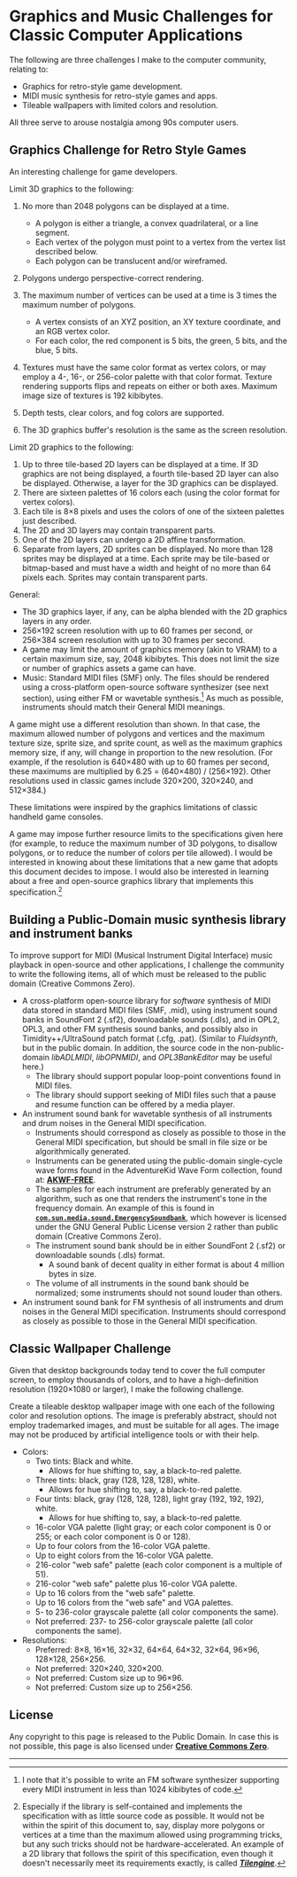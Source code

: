 # Graphics and Music Challenges for Classic Computer Applications

The following are three challenges I make to the computer community, relating to:

- Graphics for retro-style game development.
- MIDI music synthesis for retro-style games and apps.
- Tileable wallpapers with limited colors and resolution.

All three serve to arouse nostalgia among 90s computer users.

<a id=Graphics_Challenge_for_Retro_Style_Games></a>

## Graphics Challenge for Retro Style Games

An interesting challenge for game developers.

Limit 3D graphics to the following:

1. No more than 2048 polygons can be displayed at a time.
    * A polygon is either a triangle, a convex quadrilateral, or a line segment.
    * Each vertex of the polygon must point to a vertex from the vertex list described below.
    * Each polygon can be translucent and/or wireframed.

2. Polygons undergo perspective-correct rendering.
3. The maximum number of vertices can be used at a time is 3 times the maximum number of polygons.
    * A vertex consists of an XYZ position, an XY texture coordinate, and an RGB vertex color.
    * For each color, the red component is 5 bits, the green, 5 bits, and the blue, 5 bits.

4. Textures must have the same color format as vertex colors, or may employ a 4-, 16-, or 256-color palette with that color format.  Texture rendering supports flips and repeats on either or both axes.  Maximum image size of textures is 192 kibibytes.
5. Depth tests, clear colors, and fog colors are supported.
6. The 3D graphics buffer's resolution is the same as the screen resolution.

Limit 2D graphics to the following:

1. Up to three tile-based 2D layers can be displayed at a time.  If 3D graphics are not being displayed, a fourth tile-based 2D layer can also be displayed.  Otherwise, a layer for the 3D graphics can be displayed.
2. There are sixteen palettes of 16 colors each (using the color format for vertex colors).
3. Each tile is 8&times;8 pixels and uses the colors of one of the sixteen palettes just described.
4. The 2D and 3D layers may contain transparent parts.
5. One of the 2D layers can undergo a 2D affine transformation.
6. Separate from layers, 2D sprites can be displayed.  No more than 128 sprites may be displayed at a time. Each sprite may be tile-based or bitmap-based and must have a width and height of no more than 64 pixels each.  Sprites may contain transparent parts.

General:

- The 3D graphics layer, if any, can be alpha blended with the 2D graphics layers in any order.
- 256&times;192 screen resolution with up to 60 frames per second, or 256&times;384 screen resolution with up to 30 frames per second.
- A game may limit the amount of graphics memory (akin to VRAM) to a certain maximum size, say, 2048 kibibytes.  This does not limit the size or number of graphics assets a game can have.
- Music:  Standard MIDI files (SMF) only.  The files should be rendered using a cross-platform open-source software synthesizer (see next section), using either FM or wavetable synthesis.[^1]  As much as possible, instruments should match their General MIDI meanings.

A game might use a different resolution than shown.  In that case, the maximum allowed number of polygons and vertices and the maximum texture size, sprite size, and sprite count, as well as the maximum graphics memory size, if any, will change in proportion to the new resolution. (For example, if the resolution is 640&times;480 with up to 60 frames per second, these maximums are multiplied by 6.25 = (640&times;480) / (256&times;192).  Other resolutions used in classic games include 320&times;200, 320&times;240, and 512&times;384.)

These limitations were inspired by the graphics limitations of classic handheld game consoles.

A game may impose further resource limits to the specifications given here (for example, to reduce the maximum number of 3D polygons, to disallow polygons, or to reduce the number of colors per tile allowed).  I would be interested in knowing about these limitations that a new game that adopts this document decides to impose.  I would also be interested in learning about a free and open-source graphics library that implements this specification.[^2]

<a id=Building_a_Public_Domain_music_synthesis_library_and_instrument_banks></a>

## Building a Public-Domain music synthesis library and instrument banks

To improve support for MIDI (Musical Instrument Digital Interface) music playback in open-source and other applications, I challenge the community to write the following items, all of which must be released to the public domain (Creative Commons Zero).

- A cross-platform open-source library for _software_ synthesis of MIDI data stored in standard MIDI files (SMF, .mid), using instrument sound banks in SoundFont 2 (.sf2), downloadable sounds (.dls), and in OPL2, OPL3, and other FM synthesis sound banks, and possibly also in Timidity++/UltraSound patch format (.cfg, .pat).  (Similar to _Fluidsynth_, but in the public domain.  In addition, the source code in the non-public-domain _libADLMIDI_, _libOPNMIDI_, and _OPL3BankEditor_ may be useful here.)
    - The library should support popular loop-point conventions found in MIDI files.
    - The library should support seeking of MIDI files such that a pause and resume function can be offered by a media player.
- An instrument sound bank for wavetable synthesis of all instruments and drum noises in the General MIDI specification.
    - Instruments should correspond as closely as possible to those in the General MIDI specification, but should be small in file size or be algorithmically generated.
    - Instruments can be generated using the public-domain single-cycle wave forms found in the AdventureKid Wave Form collection, found at: [**AKWF-FREE**](https://github.com/KristofferKarlAxelEkstrand/AKWF-FREE).
    - The samples for each instrument are preferably generated by an algorithm, such as one that renders the instrument's tone in the frequency domain.  An example of this is found in [**`com.sun.media.sound.EmergencySoundbank`**](https://github.com/apple/openjdk/blob/xcodejdk14-release/src/java.desktop/share/classes/com/sun/media/sound/EmergencySoundbank.java), which however is licensed under the GNU General Public License version 2 rather than public domain (Creative Commons Zero).
    - The instrument sound bank should be in either SoundFont 2 (.sf2) or downloadable sounds (.dls) format.
        - A sound bank of decent quality in either format is about 4 million bytes in size.
    - The volume of all instruments in the sound bank should be normalized; some instruments should not sound louder than others.
- An instrument sound bank for FM synthesis of all instruments and drum noises in the General MIDI specification. Instruments should correspond as closely as possible to those in the General MIDI specification.

<a id=Classic_Wallpaper_Challenge></a>

## Classic Wallpaper Challenge

Given that desktop backgrounds today tend to cover the full computer screen, to employ thousands of colors, and to have a high-definition resolution (1920&times;1080 or larger), I make the following challenge.

Create a tileable desktop wallpaper image with one each of the following color and resolution options.  The image is preferably abstract, should not employ trademarked images, and must be suitable for all ages.  The image may not be produced by artificial intelligence tools or with their help.

- Colors:
    - Two tints: Black and white.
        - Allows for hue shifting to, say, a black-to-red palette.
    - Three tints: black, gray (128, 128, 128), white.
        - Allows for hue shifting to, say, a black-to-red palette.
    - Four tints: black, gray (128, 128, 128), light gray (192, 192, 192), white.
        - Allows for hue shifting to, say, a black-to-red palette.
    - 16-color VGA palette (light gray; or each color component is 0 or 255; or each color component is 0 or 128).
    - Up to four colors from the 16-color VGA palette.
    - Up to eight colors from the 16-color VGA palette.
    - 216-color "web safe" palette (each color component is a multiple of 51).
    - 216-color "web safe" palette plus 16-color VGA palette.
    - Up to 16 colors from the "web safe" palette.
    - Up to 16 colors from the "web safe" and VGA palettes.
    - 5- to 236-color grayscale palette (all color components the same).
    - Not preferred: 237- to 256-color grayscale palette (all color components the same).
- Resolutions:
    - Preferred: 8&times;8, 16&times;16, 32&times;32, 64&times;64, 64&times;32, 32&times;64, 96&times;96, 128&times;128, 256&times;256.
    - Not preferred: 320&times;240, 320&times;200.
    - Not preferred: Custom size up to 96&times;96.
    - Not preferred: Custom size up to 256&times;256.

<a id=License></a>

## License

Any copyright to this page is released to the Public Domain.  In case this is not possible, this page is also licensed under [**Creative Commons Zero**](https://creativecommons.org/publicdomain/zero/1.0/).

----------------

[^1]: I note that it's possible to write an FM software synthesizer supporting every MIDI instrument in less than 1024 kibibytes of code.

[^2]: Especially if the library is self-contained and implements the specification with as little source code as possible.  It would not be within the spirit of this document to, say, display more polygons or vertices at a time than the maximum allowed using programming tricks, but any such tricks should not be hardware-accelerated.  An example of a 2D library that follows the spirit of this specification, even though it doesn't necessarily meet its requirements exactly, is called [**_Tilengine_**](https://github.com/megamarc/Tilengine).
